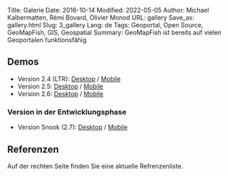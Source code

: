 Title: Galerie
Date: 2016-10-14
Modified: 2022-05-05
Author: Michael Kalbermatten, Rémi Bovard, Olivier Monod
URL: gallery
Save_as: gallery.html
Slug: 3_gallery
Lang: de
Tags: Geoportal, Open Source, GeoMapFish, GIS, Geospatial
Summary: GeoMapFish ist bereits auf vielen Geoportalen funktionsfähig

## Demos

* Version 2.4 (LTR): [Desktop](https://geomapfish-demo-2-4.camptocamp.com/?lang=de) / [Mobile](https://geomapfish-demo-2-4.camptocamp.com/mobile?lang=de)
* Version 2.5: [Desktop](https://geomapfish-demo-2-5.camptocamp.com/?lang=de) / [Mobile](https://geomapfish-demo-2-5.camptocamp.com/mobile?lang=de)
* Version 2.6: [Desktop](https://geomapfish-demo-2-6.camptocamp.com/?lang=de) / [Mobile](https://geomapfish-demo-2-6.camptocamp.com/mobile?lang=de)

### Version in der Entwicklungsphase

* Version Snook (2.7): [Desktop](https://geomapfish-demo-2-7.camptocamp.com/?lang=de) / [Mobile](https://geomapfish-demo-2-7.camptocamp.com/mobile?lang=de)

## Referenzen

Auf der rechten Seite finden Sie eine aktuelle Refrenzenliste.
